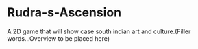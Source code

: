 # Rudra-s-Ascension
A 2D game that will show case south indian art and culture.(Filler words...Overview to be placed here)
